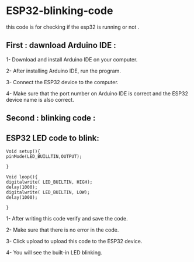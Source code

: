 # ESP32-blinking-code
this code is for checking if the esp32 is running or not .

## First : dawnload Arduino IDE :
1- Download and install Arduino IDE on your computer.

2- After installing Arduino IDE, run the program.

3- Connect the ESP32 device to the computer.

4- Make sure that the port number on Arduino IDE is correct and the ESP32 device name is also correct.

## Second : blinking code :

## ESP32 LED code to blink:
```
Void setup(){
pinMode(LED_BUILLTIN,OUTPUT);

}

Void loop(){
digitalwrite( LED_BUILTIN, HIGH);
delay(1000);
digitalwrite( LED_BUILTIN, LOW);
delay(1000);

}
```
1- After writing this code verify and save the code.

2- Make sure that there is no error in the code.

3- Click upload to upload this code to the ESP32 device.

4- You will see the built-in LED blinking.
